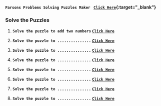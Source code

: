 
<b>`Parsons Problems Solving Puzzles Maker ` [`Click Here`](https://parsons.problemsolving.io/){:target="_blank"}</b>

### Solve the Puzzles

1. <b>`Solve the puzzle to add two numbers` [`Click Here`]() </b>
   
2. <b>`Solve the puzzle to ...............` [`Click Here`]()</b>
   
3. <b>`Solve the puzzle to ...............` [`Click Here`]()</b>
   
4. <b>`Solve the puzzle to ...............` [`Click Here`]()</b>

5. <b>`Solve the puzzle to ...............` [`Click Here`]()</b>
   
6. <b>`Solve the puzzle to ...............` [`Click Here`]()</b>

7. <b>`Solve the puzzle to ...............` [`Click Here`]()</b>

8. <b>`Solve the puzzle to ...............` [`Click Here`]()</b>
